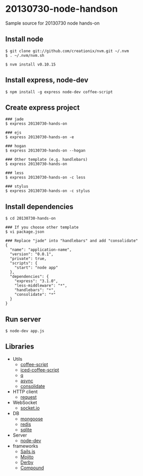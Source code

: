 20130730-node-handson
=====================

Sample source for 20130730 node hands-on

## Install node

```
$ git clone git://github.com/creationix/nvm.git ~/.nvm
$ . ~/.nvm/nvm.sh
```

```
$ nvm install v0.10.15
```

## Install express, node-dev

```
$ npm install -g express node-dev coffee-script
```

## Create express project

```
### jade
$ express 20130730-hands-on

### ejs
$ express 20130730-hands-on -e

### hogan
$ express 20130730-hands-on --hogan

### Other template (e.g. handlebars)
$ express 20130730-hands-on

### less
$ express 20130730-hands-on -c less

### stylus
$ express 20130730-hands-on -c stylus
```

## Install dependencies

```
$ cd 20130730-hands-on

### If you choose other template
$ vi package.json

### Replace "jade" into "handlebars" and add "consolidate"
{
  "name": "application-name",
  "version": "0.0.1",
  "private": true,
  "scripts": {
    "start": "node app"
  },
  "dependencies": {
    "express": "3.1.0",
    "less-middleware": "*",
    "handlebars": "*",
    "consolidate": "*"
  }
}
```

## Run server

```
$ node-dev app.js
```

## Libraries

- Utils
    - [coffee-script](http://coffeescript.org/)
    - [iced-coffee-script](http://maxtaco.github.io/coffee-script/)
    - [q](https://github.com/kriskowal/q)
    - [async](https://github.com/caolan/async)
    - [consolidate](https://github.com/visionmedia/consolidate.js/)
- HTTP client
    - [request](https://github.com/mikeal/request)
- WebSocket
    - [socket.io](http://socket.io/)
- DB
    - [mongoose](http://mongoosejs.com/)
    - [redis](https://github.com/mranney/node_redis)
    - [sqlite](https://github.com/developmentseed/node-sqlite3)
- Server
    - [node-dev](https://github.com/fgnass/node-dev)
- frameworks
    - [Sails.js](http://sailsjs.org/)
    - [Mojito](http://developer.yahoo.com/cocktails/mojito/)
    - [Derby](http://derbyjs.com/)
    - [Compound](http://compoundjs.com/)
